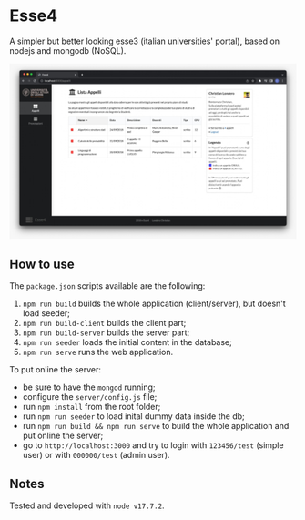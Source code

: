 # Esse4
A simpler but better looking esse3 (italian universities' portal), based on nodejs and mongodb (NoSQL).

![Esse4](screen.jpeg?raw=true)

## How to use
The `package.json` scripts available are the following:

1. `npm run build` builds the whole application (client/server), but doesn't load seeder;
2. `npm run build-client` builds the client part;
3. `npm run build-server` builds the server part;
4. `npm run seeder` loads the initial content in the database;
5. `npm run serve` runs the web application.

To put online the server:
- be sure to have the `mongod` running;
- configure the `server/config.js` file;
- run `npm install` from the root folder;
- run `npm run seeder` to load inital dummy data inside the db;
- run `npm run build && npm run serve` to build the whole application and put online the server;
- go to `http://localhost:3000` and try to login with `123456/test` (simple user) or with `000000/test` (admin user).

## Notes
Tested and developed with `node v17.7.2`.